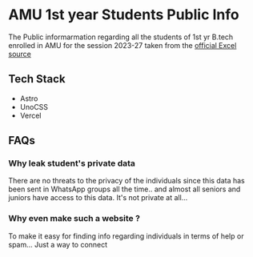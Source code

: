 # AMU 1st year Students Public Info
The Public informarmation regarding all the students of 1st yr B.tech enrolled in AMU for the session 2023-27 taken from the [official Excel source](https://docs.google.com/spreadsheets/d/e/2PACX-1vRUXVTiRc_y3FmfyOQpxe7EK1gWSG2Hioz1ML__lIbbg7WEV3zCugdBVE6qUGhCyJFFAFwwoyCqm4zI/pub?gid=1887357014&single=true&output=csv)

## Tech Stack
- Astro
- UnoCSS
- Vercel


## FAQs

### Why leak student's private data
There are no threats to the privacy of the individuals since this data has been sent in WhatsApp groups all the time.. and almost all seniors and juniors have access to this data. It's not private at all...

### Why even make such a website ?
To make it easy for finding info regarding individuals in terms of help or spam... Just a way to connect
